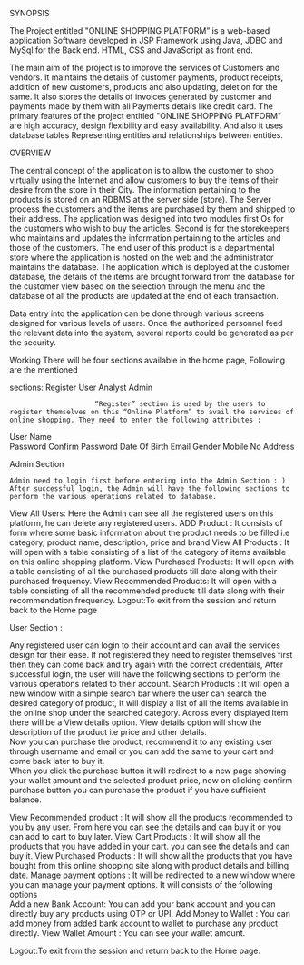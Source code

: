 
SYNOPSIS


The Project entitled "ONLINE SHOPPING PLATFORM” is a web-based application Software developed in JSP Framework using Java, JDBC and MySql for the Back end. HTML, CSS and JavaScript as front end.
 
The main aim of the project is to improve the services of Customers and vendors. It maintains the details of customer payments, product receipts, addition of new customers, products and also updating, deletion for the same.  It also stores the details of invoices generated by customer and payments made by them with all Payments details like credit card.
The primary features of the project entitled "ONLINE SHOPPING    PLATFORM" are high  accuracy, design flexibility and easy availability.  And also it uses database tables Representing entities and relationships between entities.

OVERVIEW
 
The central concept of the application is to allow the customer to shop virtually using the Internet and allow customers to buy the items of their desire from the store in their City.  The information pertaining to the products is stored on an RDBMS at the server side (store).  The Server process the customers and the items are purchased by them and shipped to their address. The application was designed into two modules first Os for the customers who wish to buy the articles.  Second is for the storekeepers who maintains and updates the information pertaining to the articles and those of the customers. 
The end user of this product is a departmental store where the application is hosted on the web and the administrator maintains the database.  The application which is deployed at the customer database, the details of the items are brought forward from the database for the customer view based on the selection through the menu and the database of all the products are updated at the end of each transaction.
 
  	
Data entry into the application can be done through various screens designed for various levels of users.  Once the authorized personnel feed the relevant data into the system, several reports could be generated as per the security.

Working
There will be four sections available in the home page, Following are the mentioned                   

sections:
 Register
 User
 Analyst
 Admin
 
                         “Register” section is used by the users to register themselves on this “Online Platform” to avail the services of online shopping. They need to enter the following attributes :
User Name  
Password
Confirm Password
Date Of Birth
Email
Gender
Mobile No
Address               

Admin Section 

    Admin need to login first before entering into the Admin Section : )  After successful login, the Admin will have the following sections to perform the various operations related to database.
View All Users: Here the Admin can see all the registered users on this platform, he can delete any registered users.
ADD Product : It consists of  form where some basic information about the product needs to be filled i.e category, product name, description, price and brand 
View All Products : It will open with a table consisting of a list of the category of items available on this online  shopping platform.
View Purchased Products: It will open with a table consisting of all the purchased products till date along with their purchased frequency.
View Recommended Products: It will open with a table consisting of all the recommended products till date along with their recommendation frequency.
Logout:To exit from the session and return back to the Home page

User Section : 

Any registered user can login to their account and can avail the services design for their ease.   If not registered they need to register themselves first then they can come back and try again with the correct credentials, After successful login, the user will have the following sections to perform the various operations related to their account.
Search Products : It will open a new window with a simple search bar where the user can search the desired category of product, It will display a list of all the items available in the online shop under the searched category. Across every displayed item there will be a View details option.
                                             View details option will show the description of the product i.e price and other details.           
                                             Now you can purchase the product, recommend it to any existing user through username and email or you can add the same to your cart and come back later to buy it.   
                                             When you click the purchase button it will redirect to a new page showing your wallet amount and the selected product price, now on clicking confirm purchase button you can purchase the product if you have sufficient balance.

View Recommended product :  It will show all the products recommended to you by any user. From here you can see the details and can buy it or you can add to cart to buy later.
View Cart Products : It will show all the products that you have added in your cart. you can see the details and can buy it.
View Purchased Products : It will show all the products that you have bought from this online shopping site along with product details and billing date.
Manage payment options : It will be redirected to a new window where you can manage your payment options.  It will consists of the following options  
                                Add a new Bank Account: You can add your bank account and you can directly buy any products using OTP or UPI.
                                Add Money to Wallet : You can add money from added bank account to wallet to purchase any product directly.
                                View Wallet Amount : You can see your wallet amount.

Logout:To exit from the session and return back to the Home page.
